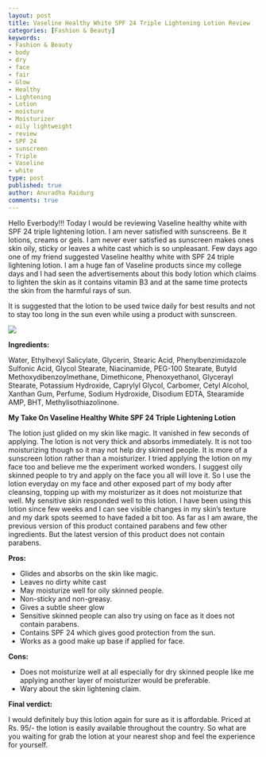 ```yaml
---
layout: post
title: Vaseline Healthy White SPF 24 Triple Lightening Lotion Review
categories: [Fashion & Beauty]
keywords:
- Fashion & Beauty
- body
- dry
- face
- fair
- Glow
- Healthy
- Lightening
- Lotion
- moisture
- Moisturizer
- oily lightweight
- review
- SPF 24
- sunscreen
- Triple
- Vaseline
- white
type: post
published: true
author: Anuradha Raidurg
comments: true
---
```

Hello Everbody!!!
Today I would be reviewing Vaseline healthy white with SPF 24 triple lightening lotion. I am never satisfied with sunscreens. Be it lotions, creams or gels. I am never ever satisfied as sunscreen makes ones skin oily, sticky or leaves a white cast which is so unpleasant. Few days ago one of my friend suggested Vaseline healthy white with SPF 24 triple lightening lotion. I am a huge fan of Vaseline products since my college days and I had seen the advertisements about this body lotion which claims to lighten the skin as it contains vitamin B3 and at the same time protects the skin from the harmful rays of sun.
<!--more-->

It is suggested that the lotion to be used twice daily for best results and not to stay too long in the sun even while using a product with sunscreen.

<img src="/assets/Vaseline1-225x300.jpg" />

**Ingredients:**

Water, Ethylhexyl Salicylate, Glycerin, Stearic Acid, Phenylbenzimidazole Sulfonic Acid, Glycol Stearate, Niacinamide, PEG-100 Stearate, Butyld Methoxydibenzoylmethane, Dimethicone, Phenoxyethanol, Glycerayl Stearate, Potassium Hydroxide, Caprylyl Glycol, Carbomer, Cetyl Alcohol, Xanthan Gum, Perfume, Sodium Hydroxide, Disodium EDTA, Stearamide AMP, BHT, Methylisothiazolinone.

**My Take On Vaseline Healthy White SPF 24 Triple Lightening Lotion**

The lotion just glided on my skin like magic. It vanished in few seconds of applying. The lotion is not very thick and absorbs immediately. It is not too moisturizing though so it may not help dry skinned people. It is more of a sunscreen lotion rather than a moisturizer. I tried applying the lotion on my face too and believe me the experiment worked wonders. I suggest oily skinned people to try and apply on the face you all will love it. So I use the lotion everyday on my face and other exposed part of my body after cleansing, topping up with my moisturizer as it does not moisturize that well. My sensitive skin responded well to this lotion. I have been using this lotion since few weeks and I can see visible changes in my skin’s texture and my dark spots seemed to have faded a bit too.
As far as I am aware, the previous version of this product contained parabens and few other ingredients. But the latest version of this product does not contain parabens.

**Pros:**

* Glides and absorbs on the skin like magic.
* Leaves no dirty white cast
* May moisturize well for oily skinned people.
* Non-sticky and non-greasy.
* Gives a subtle sheer glow
* Sensitive skinned people can also try using on face as it      does not contain parabens.
* Contains SPF 24 which gives good protection from the sun.
* Works as a good make up base if applied for face.

**Cons:**

* Does not moisturize well at all especially for dry skinned      people like me applying another layer of moisturizer would be preferable.
* Wary about the skin lightening claim.

**Final verdict:**

I would definitely buy this lotion again for sure as it is affordable. Priced at Rs. 95/- the lotion is easily available throughout the country. So what are you waiting for grab the lotion at your nearest shop and feel the experience for yourself.
